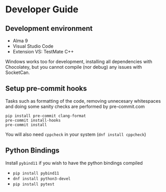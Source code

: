 
# Developer Guide

## Development environment

- Alma 9
- Visual Studio Code
- Extension VS: TestMate C++

Windows works too for development, installing all dependencies with Chocolatey, but you cannot
compile (nor debug) any issues with SocketCan.

## Setup pre-commit hooks

Tasks such as formatting of the code, removing unnecesary whitespaces and doing some sanity checks are performed by pre-commit.com

```
pip install pre-commit clang-format
pre-commit install-hooks
pre-commit install
```

You will also need `cppcheck` in your system (`dnf install cppcheck`)

## Python Bindings

Install `pybind11` if you wish to have the python bindings compiled

- `pip install pybind11`
- `dnf install python3-devel`
- `pip install pytest`
